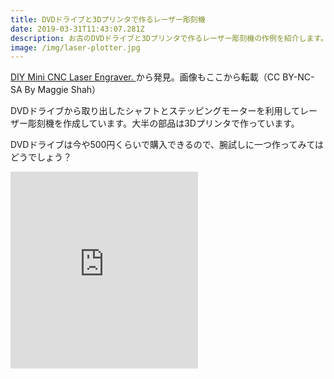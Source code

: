 ```yaml
---
title: DVDドライブと3Dプリンタで作るレーザー彫刻機
date: 2019-03-31T11:43:07.281Z
description: お古のDVDドライブと3Dプリンタで作るレーザー彫刻機の作例を紹介します。
image: /img/laser-plotter.jpg
---
```

[DIY Mini CNC Laser Engraver.](https://www.instructables.com/id/DIY-Mini-CNC-Laser-Engraver/)から発見。画像もここから転載（CC BY-NC-SA By Maggie Shah）

DVDドライブから取り出したシャフトとステッピングモーターを利用してレーザー彫刻機を作成しています。大半の部品は3Dプリンタで作っています。

DVDドライブは今や500円くらいで購入できるので、腕試しに一つ作ってみてはどうでしょう？

<iframe width="auto" height="315" src="https://www.youtube.com/embed/ZeAug4SNUSI" frameborder="0" allow="accelerometer; autoplay; encrypted-media; gyroscope; picture-in-picture" allowfullscreen></iframe>
